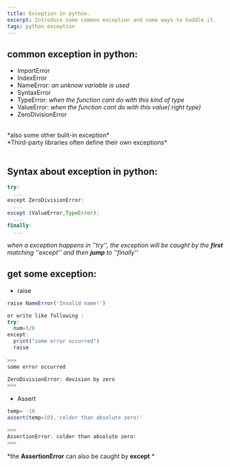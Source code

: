 ```yaml
---
title: Exception in python.
excerpt: Introduce some common exception and some ways to haddle it.
tags: python exception
---
```



## common exception in python:

- ImportError
- IndexError
- NameError: *an unknow variable is used*
- SyntaxError
- TypeError: *when the function cant do with this kind of type*
- ValueError: *when the function cant do with this value( right type)*
- ZeroDivisionError
<br/>
*also some other bulit-in exception* <br/>*Third-party libraries often define their own exceptions*
<br/><br/>

## Syntax about exception in python:
```javascript
try:
  ...
except ZeroDivisionError:
  ...
except (ValueError,TypeError):
  ...
finally:
  ...
```
*when a exception happens in ''try'', the exception will be caught by the **first** matching ''except'' and then **jump** to ''finally''*

## get some exception:

- raise

```javascript
raise NameError('Invalid name!')

or write like following :
try:
  num=5/0
except:
  print("some error occurred")
  raise
  
>>>
some error occurred

ZeroDivisionError: devision by zero
>>>
```

- Assert

```javascript
temp= -10
assert(temp>10),'colder than absolute zero!'

>>>
AssertionError: colder than absolute zero!
>>>
```
*the **AssertionError** can also be caught by **except** *
